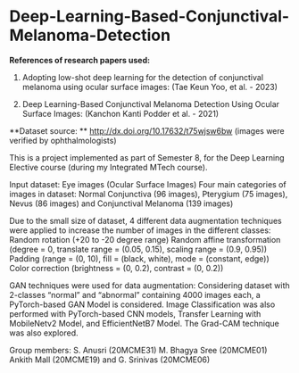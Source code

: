 # Deep-Learning-Based-Conjunctival-Melanoma-Detection

**References of research papers used:**
1. Adopting low-shot deep learning for the detection of conjunctival melanoma using ocular surface images: (Tae Keun Yoo, et al. - 2023)


2. Deep Learning-Based Conjunctival Melanoma Detection Using Ocular Surface Images: (Kanchon Kanti Podder et al. - 2021)


**Dataset source: ** http://dx.doi.org/10.17632/t75wjsw6bw  (images were verified by ophthalmologists) 



This is a project implemented as part of Semester 8, for the Deep Learning Elective course (during my Integrated MTech course).

Input dataset: Eye images (Ocular Surface Images)
Four main categories of images in dataset: Normal Conjunctiva (96 images), Pterygium (75 images), Nevus (86 images) and Conjunctival Melanoma (139 images)

Due to the small size of dataset, 4 different data augmentation techniques were applied to increase the number of images in the different classes:
Random rotation                              (+20 to -20 degree range)
Random affine transformation      (degree = 0, translate range = (0.05, 0.15), scaling range = (0.9, 0.95))
Padding                                               (range = (0, 10), fill = (black, white), mode = (constant, edge))
Color correction                                (brightness = (0, 0.2), contrast = (0, 0.2)) 



GAN techniques were used for data augmentation:  Considering dataset with 2-classes “normal” and “abnormal” containing 4000 images each, a PyTorch-based GAN Model is considered.
Image Classification was also performed with PyTorch-based CNN models, Transfer Learning with MobileNetv2 Model, and EfficientNetB7 Model.
The Grad-CAM technique was also explored.


Group members:
S. Anusri (20MCME31)
M. Bhagya Sree (20MCME01)
Ankith Mall (20MCME19) and
G. Srinivas (20MCME06)



